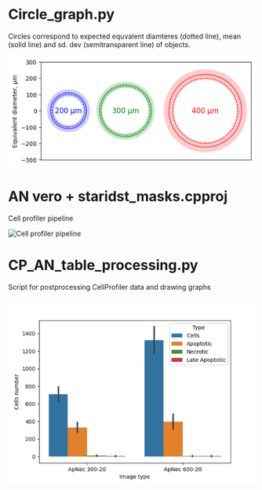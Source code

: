 # Circle_graph.py

Circles correspond to expected equvalent diamteres (dotted line), mean (solid line) and sd. dev (semitransparent line) of objects.

![Circle graph](./Thumbnails/Circle%20graph.png)

# AN vero + staridst_masks.cpproj

Cell profiler pipeline

![Cell profiler pipeline](./Thumbnails/Cells%20AN%20after%20CP.png)

# CP_AN_table_processing.py

Script for postprocessing CellProfiler data and drawing graphs

![Cell profiler pipeline](./Thumbnails/Cells_counted_seaborn.png)
